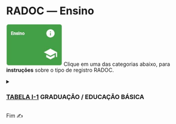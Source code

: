 # RADOC &#x2015; Ensino

<img src="../media/painel-ensino.jpg" width="150"> Clique em uma das categorias abaixo, para **instruções** sobre o tipo de registro RADOC.

<details><summary><H3><u>TABELA I-1</u><b> GRADUAÇÃO / EDUCAÇÃO BÁSICA</H3></b></summary>
  
|Item|Descrição|Pontos|**_Link_ para Instruções**|
|-|-|-|-|
|1| Aulas presenciais na graduação / Educação básica |10 * has (anuais/32)|[Registro importado de Sistemas UFG](./portaria.md)|
|2| Aulas do ensino a distância na graduação / Educação básica |10 (para 12 meses)|[Registro importado de Sistemas UFG](./portaria.md)|
</details>

Fim &#9997;
